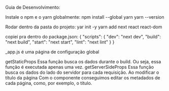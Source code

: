Guia de Desenvolvimento:

Instale o npm e o yarn globalmente:
npm install --global yarn
yarn --version

Rodar dentro da pasta do projeto:
yar init -y 
yarn add next react react-dom

copiei pra dentro do package.json:
{
  "scripts": {
    "dev": "next dev",
    "build": "next build",
    "start": "next start",
    "lint": "next lint"
  }
}

_app.js é uma página de configuração global


getStaticProps
Essa função busca os dados durante o build. Ou seja, essa função é executada apenas uma vez.
getServerSideProps
Essa função busca os dados do lado do servidor para cada requisição.
Ao modificar o título da página
Com o componente <Head> conseguimos editar os metadados de cada página, como, por exemplo, o título.